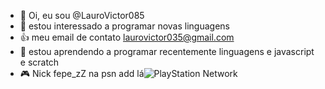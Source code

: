 - 👋 Oi, eu sou @LauroVictor085
- 👀 estou interessado a programar novas linguagens 
- 👍 meu email de contato laurovictor035@gmail.com
- 🌱 estou aprendendo a programar recentemente linguagens e javascript e scratch
- 🎮 Nick fepe_zZ na psn add lá![PlayStation Network](https://img.shields.io/badge/PSN-%230070D1.svg?style=for-the-badge&logo=Playstation&logoColor=white)





<!---
LauroVictor085/LauroVictor085 is a ✨ special ✨ repository because its `README.md` (this file) appears on your GitHub profile.
You can click the Preview link to take a look at your changes.
--->

